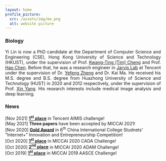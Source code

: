 ```yaml
---
layout: home
profile_picture:
  src: /assets/img/me.png
  alt: website picture
---
```


<h3>Biology</h3>
<p align = "justify">
    Yi Lin is now a PhD candidate at the Department of Computer Science and Engineering (CSE), 
    Hong Kong University of Science and Technology (HKUST), under the supervision of 
    Prof. <a href="https://seng.ust.hk/about/people/faculty/tim-kwang-ting-cheng">Kwang-Ting (Tim) Cheng</a> and 
    Prof. <a href="https://jackiehaochen.github.io/">Hao Chen</a>. Before that, he was a research engineer 
    in <a href="https://jarvislab.tencent.com/">Jarvis Lab</a> at Tencent under the supervision of Dr. 
    <a href="https://sites.google.com/site/yefengzheng/">Yefeng Zheng</a> and Dr. Kai Ma. 
	He received his M.S. degree and B.S. degree from Huazhong University of Science and Technology (HUST) in 
	2020 and 2012 respectively, under the supervision of 
	Prof. <a href="https://sites.google.com/view/xinyang">Xin Yang</a>. 
	His research interests include medical image analysis and deep learning.
<p>

<h3>News</h3>
[Nov 2021] <a href="https://contest.taop.qq.com"><b>1<sup>st</sup> place</b></a> in Tencent AIMIS challenge!<br />
[May 2021] <b>Three papers</b> have been accepted by MICCAI 2021!<br />
[Nov 2020] <a href="http://www.moe.gov.cn/srcsite/A08/s5672/202101/t20210115_509932.html"><b>Gold Award</b></a> in 6<sup>th</sup> China International College Studnets' "Internet+" Innovation and Entrepreneurship Competition!<br />
[Oct 2020] <a href="https://cada.grand-challenge.org"><b>1<sup>st</sup> place</b></a> in MICCAI 2020 CADA Challenge!<br />
[Oct 2020] <a href="https://adam.isi.uu.nl"><b>2<sup>nd</sup> place</b></a> in MICCAI 2020 ADAM Challenge!<br />
[Oct 2019] <a href="https://adam.isi.uu.nl"><b>1<sup>st</sup> place</b></a> in MICCAI 2019 AASCE Challenge!<br />




